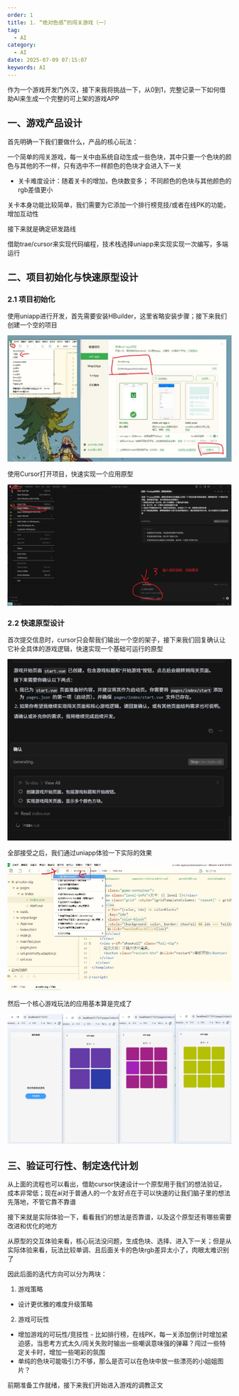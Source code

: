 ```yaml
---
order: 1
title: 1. “绝对色感”的闯关游戏（一）
tag:
  - AI
category:
  - AI
date: 2025-07-09 07:15:07
keywords: AI
---
```


作为一个游戏开发门外汉，接下来我将挑战一下，从0到1，完整记录一下如何借助AI来生成一个完整的可上架的游戏APP

## 一、游戏产品设计

首先明确一下我们要做什么，产品的核心玩法：

一个简单的闯关游戏，每一关中由系统自动生成一些色块，其中只要一个色块的颜色与其他的不一样，只有选中不一样颜色的色块才会进入下一关

- 关卡难度设计：随着关卡的增加，色块数变多； 不同颜色的色块与其他颜色的rgb差值更小

关卡本身功能比较简单，我们需要为它添加一个排行榜竞技/或者在线PK的功能，增加互动性

接下来就是确定研发路线

借助trae/cursor来实现代码编程，技术栈选择uniapp来实现实现一次编写，多端运行

## 二、项目初始化与快速原型设计

### 2.1 项目初始化

使用uniapp进行开发，首先需要安装HBuilder，这里省略安装步骤；接下来我们创建一个空的项目

![](/imgs/column/aigame/1-01.jpg)

使用Cursor打开项目，快速实现一个应用原型

![](/imgs/column/aigame/1-02.jpg)

### 2.2 快速原型设计

首次提交信息时，cursor只会帮我们输出一个空的架子，接下来我们回复确认让它补全具体的游戏逻辑，快速实现一个基础可运行的原型

![](/imgs/column/aigame/1-03.jpg)

全部接受之后，我们通过uniapp体验一下实际的效果

![](/imgs/column/aigame/1-04.jpg)

然后一个核心游戏玩法的应用基本算是完成了

![](/imgs/column/aigame/1-05.jpg)

## 三、验证可行性、制定迭代计划

从上面的流程也可以看出，借助cursor快速设计一个原型用于我们的想法验证，成本非常低；现在ai对于普通人的一个友好点在于可以快速的让我们脑子里的想法先落地，不管它靠不靠谱

接下来就是实际体验一下，看看我们的想法是否靠谱，以及这个原型还有哪些需要改进和优化的地方

从原型的交互体验来看，核心玩法没问题，生成色块、选择、进入下一关；但是从实际体验来看，玩法比较单调、且后面关卡的色块rgb差异太小了，肉眼太难识别了

因此后面的迭代方向可以分为两块：

1. 游戏策略
  - 设计更优雅的难度升级策略

2. 游戏可玩性
  - 增加游戏的可玩性/竞技性 - 比如排行榜，在线PK，每一关添加倒计时增加紧迫感，当思考方式太久/闯关失败时输出一些嘲讽意味强的弹幕？闯过一些特定关卡时，增加一些喝彩的氛围
  - 单纯的色块可能吸引力不够，那么是否可以在色块中放一些漂亮的小姐姐图片？


前期准备工作就绪，接下来我们开始进入游戏的调教正文
